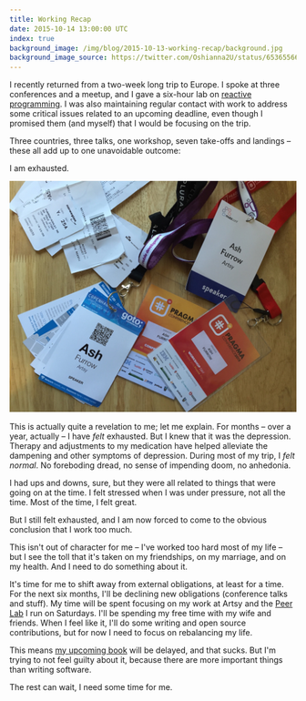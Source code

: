 ```yaml
---
title: Working Recap
date: 2015-10-14 13:00:00 UTC
index: true
background_image: /img/blog/2015-10-13-working-recap/background.jpg
background_image_source: https://twitter.com/Oshianna2U/status/653655660949733376
---
```


I recently returned from a two-week long trip to Europe. I spoke at three conferences and a meetup, and I gave a six-hour lab on [reactive programming](https://github.com/ashfurrow/pragma-2015-rx-workshop). I was also maintaining regular contact with work to address some critical issues related to an upcoming deadline, even though I promised them (and myself) that I would be focusing on the trip. 

Three countries, three talks, one workshop, seven take-offs and landings – these all add up to one unavoidable outcome:

I am exhausted.

<!-- more -->

![](/img/blog/2015-10-13-working-recap/trip.jpg)

This is actually quite a revelation to me; let me explain. For months – over a year, actually – I have _felt_ exhausted. But I knew that it was the depression. Therapy and adjustments to my medication have helped alleviate the dampening and other symptoms of depression. During most of my trip, I _felt normal_. No foreboding dread, no sense of impending doom, no anhedonia. 

I had ups and downs, sure, but they were all related to things that were going on at the time. I felt stressed when I was under pressure, not all the time. Most of the time, I felt great.

But I still felt exhausted, and I am now forced to come to the obvious conclusion that I work too much. 

This isn't out of character for me – I've worked too hard most of my life – but I see the toll that it's taken on my friendships, on my marriage, and on my health. And I need to do something about it.

It's time for me to shift away from external obligations, at least for a time. For the next six months, I'll be declining new obligations (conference talks and stuff). My time will be spent focusing on my work at Artsy and the [Peer Lab](http://artsy.github.io/blog/2015/08/10/peer-lab/) I run on Saturdays. I'll be spending my free time with my wife and friends. When I feel like it, I'll do some writing and open source contributions, but for now I need to focus on rebalancing my life. 

This means [my upcoming book](https://leanpub.com/swift_book) will be delayed, and that sucks. But I'm trying to not feel guilty about it, because there are more important things than writing software. 

The rest can wait, I need some time for me.
